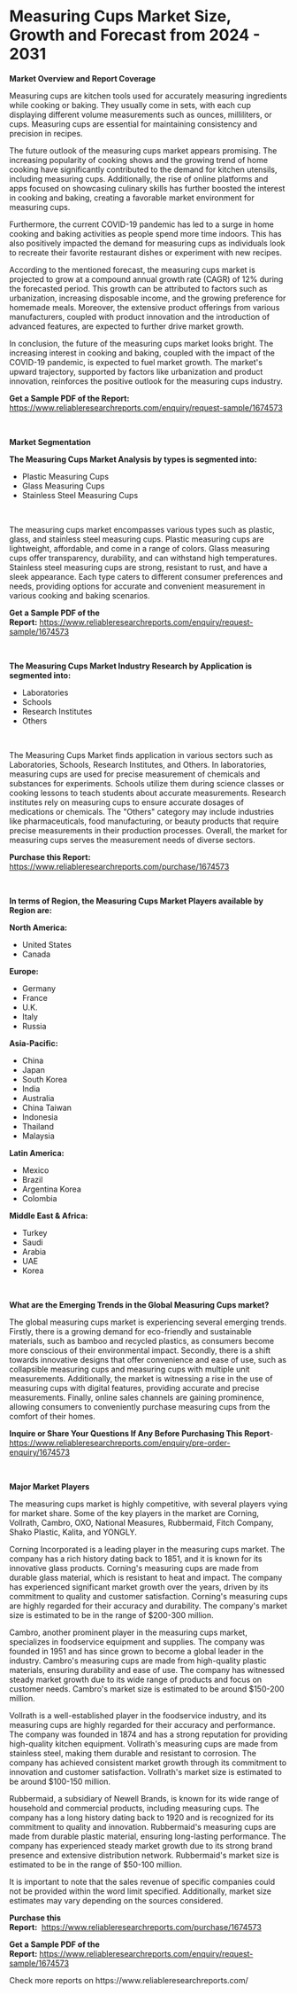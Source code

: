 <p><h1>Measuring Cups Market Size, Growth and Forecast from 2024 - 2031</h1></p><p><strong>Market Overview and Report Coverage</strong></p>
<p><p>Measuring cups are kitchen tools used for accurately measuring ingredients while cooking or baking. They usually come in sets, with each cup displaying different volume measurements such as ounces, milliliters, or cups. Measuring cups are essential for maintaining consistency and precision in recipes.</p><p>The future outlook of the measuring cups market appears promising. The increasing popularity of cooking shows and the growing trend of home cooking have significantly contributed to the demand for kitchen utensils, including measuring cups. Additionally, the rise of online platforms and apps focused on showcasing culinary skills has further boosted the interest in cooking and baking, creating a favorable market environment for measuring cups.</p><p>Furthermore, the current COVID-19 pandemic has led to a surge in home cooking and baking activities as people spend more time indoors. This has also positively impacted the demand for measuring cups as individuals look to recreate their favorite restaurant dishes or experiment with new recipes.</p><p>According to the mentioned forecast, the measuring cups market is projected to grow at a compound annual growth rate (CAGR) of 12% during the forecasted period. This growth can be attributed to factors such as urbanization, increasing disposable income, and the growing preference for homemade meals. Moreover, the extensive product offerings from various manufacturers, coupled with product innovation and the introduction of advanced features, are expected to further drive market growth.</p><p>In conclusion, the future of the measuring cups market looks bright. The increasing interest in cooking and baking, coupled with the impact of the COVID-19 pandemic, is expected to fuel market growth. The market's upward trajectory, supported by factors like urbanization and product innovation, reinforces the positive outlook for the measuring cups industry.</p></p>
<p><strong>Get a Sample PDF of the Report:</strong> <a href="https://www.reliableresearchreports.com/enquiry/request-sample/1674573">https://www.reliableresearchreports.com/enquiry/request-sample/1674573</a></p>
<p>&nbsp;</p>
<p><strong>Market Segmentation</strong></p>
<p><strong>The Measuring Cups Market Analysis by types is segmented into:</strong></p>
<p><ul><li>Plastic Measuring Cups</li><li>Glass Measuring Cups</li><li>Stainless Steel Measuring Cups</li></ul></p>
<p>&nbsp;</p>
<p><p>The measuring cups market encompasses various types such as plastic, glass, and stainless steel measuring cups. Plastic measuring cups are lightweight, affordable, and come in a range of colors. Glass measuring cups offer transparency, durability, and can withstand high temperatures. Stainless steel measuring cups are strong, resistant to rust, and have a sleek appearance. Each type caters to different consumer preferences and needs, providing options for accurate and convenient measurement in various cooking and baking scenarios.</p></p>
<p><strong>Get a Sample PDF of the Report:</strong>&nbsp;<a href="https://www.reliableresearchreports.com/enquiry/request-sample/1674573">https://www.reliableresearchreports.com/enquiry/request-sample/1674573</a></p>
<p>&nbsp;</p>
<p><strong>The Measuring Cups Market Industry Research by Application is segmented into:</strong></p>
<p><ul><li>Laboratories</li><li>Schools</li><li>Research Institutes</li><li>Others</li></ul></p>
<p>&nbsp;</p>
<p><p>The Measuring Cups Market finds application in various sectors such as Laboratories, Schools, Research Institutes, and Others. In laboratories, measuring cups are used for precise measurement of chemicals and substances for experiments. Schools utilize them during science classes or cooking lessons to teach students about accurate measurements. Research institutes rely on measuring cups to ensure accurate dosages of medications or chemicals. The "Others" category may include industries like pharmaceuticals, food manufacturing, or beauty products that require precise measurements in their production processes. Overall, the market for measuring cups serves the measurement needs of diverse sectors.</p></p>
<p><strong>Purchase this Report:</strong>&nbsp; <a href="https://www.reliableresearchreports.com/purchase/1674573">https://www.reliableresearchreports.com/purchase/1674573</a></p>
<p>&nbsp;</p>
<p><strong>In terms of Region, the Measuring Cups Market Players available by Region are:</strong></p>
<p>
    <p> <strong> North America: </strong>
        <ul>
            <li>United States</li>
            <li>Canada</li>
        </ul>
        </p> 
    <p> <strong> Europe: </strong>
        <ul>
            <li>Germany</li>
            <li>France</li>
            <li>U.K.</li>
            <li>Italy</li>
            <li>Russia</li>
        </ul>
        </p> 
    <p> <strong> Asia-Pacific: </strong>
        <ul>
            <li>China</li>
            <li>Japan</li>
            <li>South Korea</li>
            <li>India</li>
            <li>Australia</li>
            <li>China Taiwan</li>
            <li>Indonesia</li>
            <li>Thailand</li>
            <li>Malaysia</li>
        </ul>
        </p> 
    <p> <strong> Latin America: </strong>
        <ul>
            <li>Mexico</li>
            <li>Brazil</li>
            <li>Argentina Korea</li>
            <li>Colombia</li>
        </ul>
        </p> 
    <p> <strong> Middle East & Africa: </strong>
        <ul>
            <li>Turkey</li>
            <li>Saudi</li>
            <li>Arabia</li>
            <li>UAE</li>
            <li>Korea</li>
        </ul>
    </p>
    </p>
<p>&nbsp;</p>
<p><strong>What are the Emerging Trends in the Global Measuring Cups market?</strong></p>
<p><p>The global measuring cups market is experiencing several emerging trends. Firstly, there is a growing demand for eco-friendly and sustainable materials, such as bamboo and recycled plastics, as consumers become more conscious of their environmental impact. Secondly, there is a shift towards innovative designs that offer convenience and ease of use, such as collapsible measuring cups and measuring cups with multiple unit measurements. Additionally, the market is witnessing a rise in the use of measuring cups with digital features, providing accurate and precise measurements. Finally, online sales channels are gaining prominence, allowing consumers to conveniently purchase measuring cups from the comfort of their homes.</p></p>
<p><strong>Inquire or Share Your Questions If Any Before Purchasing This Report</strong>- <a href="https://www.reliableresearchreports.com/enquiry/pre-order-enquiry/1674573">https://www.reliableresearchreports.com/enquiry/pre-order-enquiry/1674573</a></p>
<p>&nbsp;</p>
<p><strong>Major Market Players</strong></p>
<p><p>The measuring cups market is highly competitive, with several players vying for market share. Some of the key players in the market are Corning, Vollrath, Cambro, OXO, National Measures, Rubbermaid, Fitch Company, Shako Plastic, Kalita, and YONGLY.</p><p>Corning Incorporated is a leading player in the measuring cups market. The company has a rich history dating back to 1851, and it is known for its innovative glass products. Corning's measuring cups are made from durable glass material, which is resistant to heat and impact. The company has experienced significant market growth over the years, driven by its commitment to quality and customer satisfaction. Corning's measuring cups are highly regarded for their accuracy and durability. The company's market size is estimated to be in the range of $200-300 million.</p><p>Cambro, another prominent player in the measuring cups market, specializes in foodservice equipment and supplies. The company was founded in 1951 and has since grown to become a global leader in the industry. Cambro's measuring cups are made from high-quality plastic materials, ensuring durability and ease of use. The company has witnessed steady market growth due to its wide range of products and focus on customer needs. Cambro's market size is estimated to be around $150-200 million.</p><p>Vollrath is a well-established player in the foodservice industry, and its measuring cups are highly regarded for their accuracy and performance. The company was founded in 1874 and has a strong reputation for providing high-quality kitchen equipment. Vollrath's measuring cups are made from stainless steel, making them durable and resistant to corrosion. The company has achieved consistent market growth through its commitment to innovation and customer satisfaction. Vollrath's market size is estimated to be around $100-150 million.</p><p>Rubbermaid, a subsidiary of Newell Brands, is known for its wide range of household and commercial products, including measuring cups. The company has a long history dating back to 1920 and is recognized for its commitment to quality and innovation. Rubbermaid's measuring cups are made from durable plastic material, ensuring long-lasting performance. The company has experienced steady market growth due to its strong brand presence and extensive distribution network. Rubbermaid's market size is estimated to be in the range of $50-100 million.</p><p>It is important to note that the sales revenue of specific companies could not be provided within the word limit specified. Additionally, market size estimates may vary depending on the sources considered.</p></p>
<p><strong>Purchase this Report:</strong>&nbsp;&nbsp;<a href="https://www.reliableresearchreports.com/purchase/1674573">https://www.reliableresearchreports.com/purchase/1674573</a></p>
<p></p>
<p><strong>Get a Sample PDF of the Report:</strong>&nbsp;<a href="https://www.reliableresearchreports.com/enquiry/request-sample/1674573">https://www.reliableresearchreports.com/enquiry/request-sample/1674573</a></p>
<p>Check more reports on https://www.reliableresearchreports.com/</p>